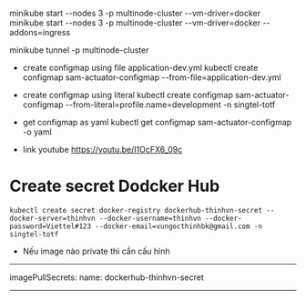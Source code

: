 
minikube start --nodes 3 -p multinode-cluster --vm-driver=docker
minikube start --nodes 3 -p multinode-cluster --vm-driver=docker --addons=ingress

minikube tunnel -p multinode-cluster

+ create configmap using file application-dev.yml
kubectl create configmap sam-actuator-configmap --from-file=application-dev.yml

+ create configmap using literal
kubectl create configmap sam-actuator-configmap --from-literal=profile.name=development -n singtel-totf

+ get configmap as yaml
kubectl get configmap sam-actuator-configmap -o yaml

+ link youtube
https://youtu.be/I1OcFX6_09c


# Create secret Dodcker Hub
```shell
kubectl create secret docker-registry dockerhub-thinhvn-secret --docker-server=thinhvn --docker-username=thinhvn --docker-password=Viettel#123 --docker-email=vungocthinhbk@gmail.com -n singtel-totf
```

- Nếu image nào private thì cần cấu hình
***
imagePullSecrets:
 name: dockerhub-thinhvn-secret
***